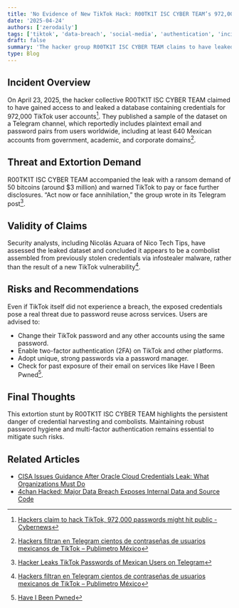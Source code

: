 ```yaml
---
title: 'No Evidence of New TikTok Hack: R00TK1T ISC CYBER TEAM’s 972,000 Password Leak Debunked'
date: '2025-04-24'
authors: ['zerodaily']
tags: ['tiktok', 'data-breach', 'social-media', 'authentication', 'incident-response']
draft: false
summary: 'The hacker group R00TK1T ISC CYBER TEAM claims to have leaked 972,000 TikTok user credentials and is demanding 50 BTC for further silence.'
type: Blog
---
```


## Incident Overview

On April 23, 2025, the hacker collective R00TK1T ISC CYBER TEAM claimed to have gained access to and leaked a database containing credentials for 972,000 TikTok user accounts[^1]. They published a sample of the dataset on a Telegram channel, which reportedly includes plaintext email and password pairs from users worldwide, including at least 640 Mexican accounts from government, academic, and corporate domains[^2].

## Threat and Extortion Demand

R00TK1T ISC CYBER TEAM accompanied the leak with a ransom demand of 50 bitcoins (around $3 million) and warned TikTok to pay or face further disclosures. “Act now or face annihilation,” the group wrote in its Telegram post[^3].

## Validity of Claims

Security analysts, including Nicolás Azuara of Nico Tech Tips, have assessed the leaked dataset and concluded it appears to be a combolist assembled from previously stolen credentials via infostealer malware, rather than the result of a new TikTok vulnerability[^4].

## Risks and Recommendations

Even if TikTok itself did not experience a breach, the exposed credentials pose a real threat due to password reuse across services. Users are advised to:

- Change their TikTok password and any other accounts using the same password.
- Enable two-factor authentication (2FA) on TikTok and other platforms.
- Adopt unique, strong passwords via a password manager.
- Check for past exposure of their email on services like Have I Been Pwned[^5].

## Final Thoughts

This extortion stunt by R00TK1T ISC CYBER TEAM highlights the persistent danger of credential harvesting and combolists. Maintaining robust password hygiene and multi-factor authentication remains essential to mitigate such risks.

## Related Articles

- [CISA Issues Guidance After Oracle Cloud Credentials Leak: What Organizations Must Do](/blog/2025-04-18-oracle-cloud-credentials-leak-cisa-guidance)
- [4chan Hacked: Major Data Breach Exposes Internal Data and Source Code](/blog/2025-04-16-4chan-hack)

[^1]: [Hackers claim to hack TikTok, 972,000 passwords might hit public - Cybernews](https://cybernews.com/security/tiktok-hack-passwords/)
[^2]: [Hackers filtran en Telegram cientos de contraseñas de usuarios mexicanos de TikTok – Publimetro México](https://www.publimetro.com.mx/tecnologia/2025/04/23/hackers-filtran-en-telegram-cientos-de-contrasenas-de-usuarios-mexicanos-de-tiktok/)
[^3]: [Hacker Leaks TikTok Passwords of Mexican Users on Telegram](https://blog.tecnetone.com/en-us/massive-leak-of-tiktok-passwords-from-mexico-on-telegram)
[^4]: [Hackers filtran en Telegram cientos de contraseñas de usuarios mexicanos de TikTok – Publimetro México](https://www.publimetro.com.mx/tecnologia/2025/04/23/hackers-filtran-en-telegram-cientos-de-contrasenas-de-usuarios-mexicanos-de-tiktok/)
[^5]: [Have I Been Pwned](https://haveibeenpwned.com/)
